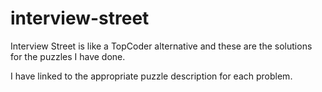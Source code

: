 interview-street
================

Interview Street is like a TopCoder alternative and these are the solutions for the puzzles I have done.

I have linked to the appropriate puzzle description for each problem.
